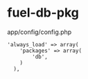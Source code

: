 fuel-db-pkg
===========
app/config/config.php
```
'always_load' => array(
    'packages' => array(
        'db',
    )
  ),
  ```
